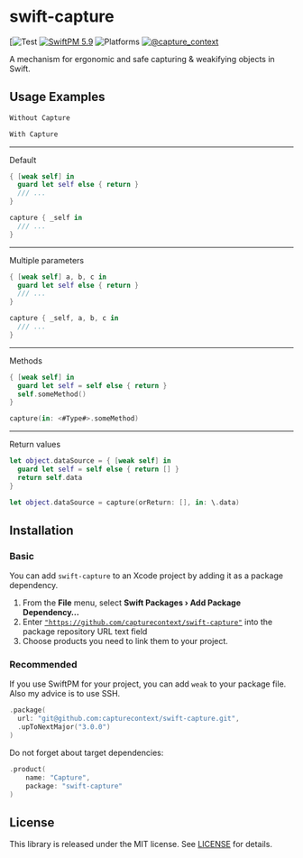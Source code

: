# swift-capture

[![Test](https://github.com/capturecontext/swift-capture/actions/workflows/Test.yml/badge.svg) [![SwiftPM 5.9](https://img.shields.io/badge/📦_swiftpm-5.9-ED523F.svg?style=flat)](https://github.com/CaptureContext/swift-declarative-configuration/actions/workflows/Test.yml) ![Platforms](https://img.shields.io/badge/platforms-iOS_|_macOS_|_tvOS_|_watchOS_|_Catalyst-ED523F.svg?style=flat) [![@capture_context](https://img.shields.io/badge/contact-@capture__context-1DA1F2.svg?style=flat&logo=twitter)](https://twitter.com/capture_context) 

A mechanism for ergonomic and safe capturing & weakifying objects in Swift.

## Usage Examples

```swift
Without Capture
```

```swift
With Capture
```

----

Default
```swift
{ [weak self] in 
  guard let self else { return }
  /// ...
}
```

```swift
capture { _self in
  /// ...
}
```

----

Multiple parameters
```swift
{ [weak self] a, b, c in 
  guard let self else { return }
  /// ...
}
```

```swift
capture { _self, a, b, c in 
  /// ...
}
```

---

Methods

```swift
{ [weak self] in 
  guard let self = self else { return }
  self.someMethod()
}
```

```swift
capture(in: <#Type#>.someMethod)
```

----

Return values

```swift
let object.dataSource = { [weak self] in
  guard let self = self else { return [] }
  return self.data
}
```

```swift
let object.dataSource = capture(orReturn: [], in: \.data)
```

## Installation

### Basic

You can add `swift-capture` to an Xcode project by adding it as a package dependency.

1. From the **File** menu, select **Swift Packages › Add Package Dependency…**
2. Enter [`"https://github.com/capturecontext/swift-capture"`](https://github.com/capturecontext/swift-capture) into the package repository URL text field
3. Choose products you need to link them to your project.

### Recommended

If you use SwiftPM for your project, you can add `weak` to your package file. Also my advice is to use SSH.

```swift
.package(
  url: "git@github.com:capturecontext/swift-capture.git",
  .upToNextMajor("3.0.0")
)
```

Do not forget about target dependencies:

```swift
.product(
    name: "Capture", 
    package: "swift-capture"
)
```

## License

This library is released under the MIT license. See [LICENSE](./LICENSE) for details.

